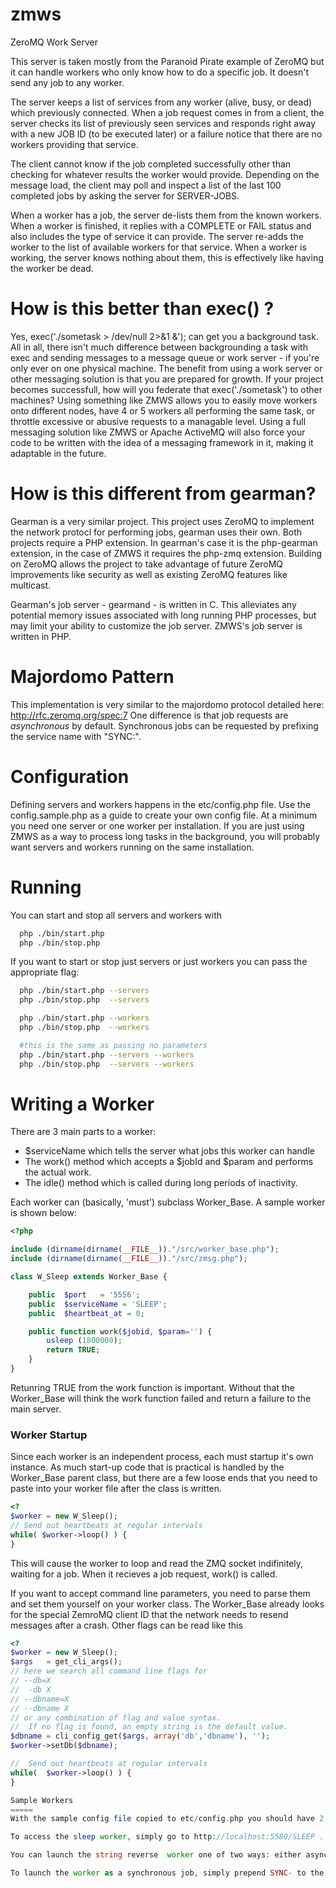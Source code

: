 zmws
====

ZeroMQ Work Server

This server is taken mostly from the Paranoid Pirate example of ZeroMQ but it can handle workers who only know how to do a specific job.  It doesn't send any job to any worker.

The server keeps a list of services from any worker (alive, busy, or dead) which previously connected.  When a job request comes in from a client, the server checks its list of previously seen services and responds right away with a new JOB ID (to be executed later) or a failure notice that there are no workers providing that service.

The client cannot know if the job completed successfully other than checking for whatever results the worker would provide.  Depending on the message load, the client may poll and inspect a list of the last 100 completed jobs by asking the server for SERVER-JOBS.

When a worker has a job, the server de-lists them from the known workers.  When a worker is finished, it replies with a COMPLETE or FAIL status and also includes the type of service it can provide.  The server re-adds the worker to the list of available workers for that service.  When a worker is working, the server knows nothing about them, this is effectively like having the worker be dead.

How is this better than exec() ?
====
Yes, exec('./sometask > /dev/null 2>&1 &'); can get you a background task.  All in all, there isn't much difference between backgrounding a task with exec and sending 
messages to a message queue or work server - if you're only ever on one physical machine.  The benefit from using a work server or other messaging solution is that you are prepared for growth.  If your project becomes successfull, how will you federate that exec('./sometask') to other machines?  Using something like ZMWS allows you to easily move workers onto different nodes, have 4 or 5 workers all performing the same task, or throttle excessive or abusive requests to a managable level.  Using a full messaging solution like ZMWS or Apache ActiveMQ will also force your code to be written with the idea of a messaging framework in it, making it adaptable in the future.

How is this different from gearman?
====
Gearman is a very similar project.  This project uses ZeroMQ to implement the network protocl for performing jobs, gearman uses their own.  Both projects require a PHP extension.  In gearman's case it is the php-gearman extension, in the case of ZMWS it requires the php-zmq extension.  Building on ZeroMQ allows the project to take advantage of future ZeroMQ improvements like security as well as existing ZeroMQ features like multicast.

Gearman's job server - gearmand - is written in C.  This alleviates any potential memory issues associated with long running PHP processes, but may limit your ability to customize the job server.  ZMWS's job server is written in PHP.

Majordomo Pattern
====
This implementation is very similar to the majordomo protocol detailed here: http://rfc.zeromq.org/spec:7
One difference is that job requests are *asynchronous* by default.  Synchronous jobs can be requested by prefixing the service name with "SYNC:".


Configuration
====
Defining servers and workers happens in the etc/config.php file.  Use the config.sample.php as a guide to create your own config file.  At a minimum you need one server or one worker per installation.  If you are just using ZMWS as a way to process long tasks in the background, you will probably want servers and workers running on the same installation.

Running
====
You can start and stop all servers and workers with
```bash
  php ./bin/start.php
  php ./bin/stop.php
```

If you want to start or stop just servers or just workers you can pass the appropriate flag:


```bash
  php ./bin/start.php --servers
  php ./bin/stop.php  --servers

  php ./bin/start.php --workers
  php ./bin/stop.php  --workers

  #this is the same as passing no parameters
  php ./bin/start.php --servers --workers
  php ./bin/stop.php  --servers --workers
```

Writing a Worker
====
There are 3 main parts to a worker:
  * $serviceName which tells the server what jobs this worker can handle
  * The work() method which accepts a $jobId and $param and performs the actual work.
  * The idle() method which is called during long periods of inactivity.

Each worker can (basically, 'must') subclass Worker_Base.  A sample worker is shown below:

```php
<?php

include (dirname(dirname(__FILE__))."/src/worker_base.php");
include (dirname(dirname(__FILE__))."/src/zmsg.php");

class W_Sleep extends Worker_Base { 

    public  $port   = '5556';
    public  $serviceName = 'SLEEP';
    public  $heartbeat_at = 0;

    public function work($jobid, $param='') { 
        usleep (1800000);
        return TRUE;
    } 
}
```

Retunring TRUE from the work function is important.  Without that the Worker_Base will think the work function failed and return 
a failure to the main server.

### Worker Startup
Since each worker is an independent process, each must startup it's own instance.  As much start-up code that is practical is handled by 
the Worker_Base parent class, but there are a few loose ends that you need to paste into your worker file after the class is written.

```php
<?
$worker = new W_Sleep();
// Send out heartbeats at regular intervals
while( $worker->loop() ) { 
}

```

This will cause the worker to loop and read the ZMQ socket indifinitely, waiting for a job.  When it recieves a job request, work() is called.

If you want to accept command line parameters, you need to parse them and set them yourself on your worker class.  The Worker_Base already looks for the special 
ZemroMQ client ID that the network needs to resend messages after a crash.  Other flags can be read like this

```php
<?
$worker = new W_Sleep();
$args   = get_cli_args();
// here we search all command line flags for 
// --db=X
//  -db X
// --dbname=X
// --dbname X
// or any combination of flag and value syntax.
//  If no flag is found, an empty string is the default value.
$dbname = cli_config_get($args, array('db','dbname'), '');
$worker->setDb($dbname);

//  Send out heartbeats at regular intervals
while(  $worker->loop() ) { 
}

Sample Workers
=====
With the sample config file copied to etc/config.php you should have 2 sample workers by default.  You can verify this by going to  http://localhost:5580/SERVER-WORKERS and verifying the JSON output.

To access the sleep worker, simply go to http://localhost:5580/SLEEP .

You can launch the string reverse  worker one of two ways: either asynchronously or synchronously.  In asynchronous mode (the default) you will not receive the value passed back by the worker.  In this example that is not very useful, but not all workers need to respod to the client who started them.  To start the worker asynchronously, simply go to http://localhost:5580/STR-REV?str=Hello,+world .

To launch the worker as a synchronous job, simply prepend SYNC- to the job name: http://localhost:5580/SYNC-STR-REV?str=Hello,+world
